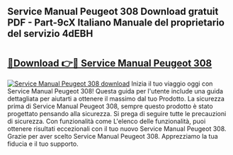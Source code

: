 ## Service Manual Peugeot 308 Download gratuit PDF - Part-9cX Italiano Manuale del proprietario del servizio 4dEBH

# <h2><a href="http://dfg5kry.blite.top/?on=Service+Manual+Peugeot+308">🔗Download 👉🔴 Service Manual Peugeot 308</a></h2>

[![Service Manual Peugeot 308 download](https://i.imgur.com/lujVjoI.png)](http://dfg5kry.blite.top/?on=Service+Manual+Peugeot+308)
Inizia il tuo viaggio oggi con Service Manual Peugeot 308! Questa guida per l'utente include una guida dettagliata per aiutarti a ottenere il massimo dal tuo Prodotto. La sicurezza prima di Service Manual Peugeot 308, sempre questo prodotto è stato progettato pensando alla sicurezza. Si prega di seguire tutte le precauzioni di sicurezza. Con funzionalità come L'elenco delle funzionalità, puoi ottenere risultati eccezionali con il tuo nuovo Service Manual Peugeot 308. Grazie per aver scelto Service Manual Peugeot 308. Apprezziamo la tua fiducia e il tuo supporto.
